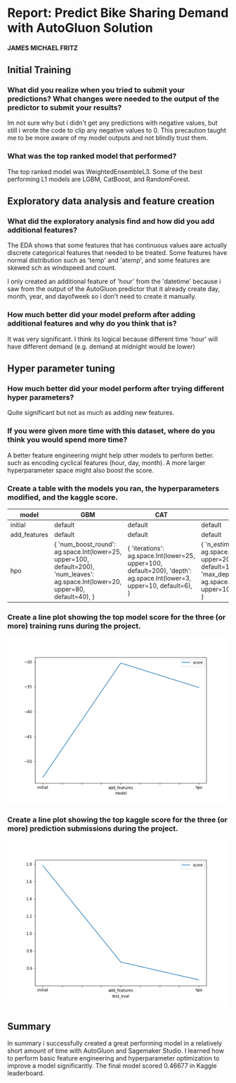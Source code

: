 ﻿
# Report: Predict Bike Sharing Demand with AutoGluon Solution

#### JAMES MICHAEL FRITZ

  

## Initial Training

### What did you realize when you tried to submit your predictions? What changes were needed to the output of the predictor to submit your results?

Im not sure why but i didn't get any predictions with negative values, but still i wrote the code to clip any negative values to 0. This precaution taught me to be more aware of my model outputs and not blindly trust them.

  

### What was the top ranked model that performed?

The top ranked model was WeightedEnsembleL3. Some of the best performing L1 models are LGBM, CatBoost, and RandomForest.

  

## Exploratory data analysis and feature creation

### What did the exploratory analysis find and how did you add additional features?

The EDA shows that some features that has continuous values aare actually discrete categorical features that needed to be treated. Some features have normal distribution such as 'temp' and 'atemp', and some features are skewed sch as windspeed and count.

I only created an additional feature of 'hour' from the 'datetime' because i saw from the output of the AutoGluon predictor that it already create day, month, year, and dayofweek so i don't need to create it manually.

  

### How much better did your model preform after adding additional features and why do you think that is?

It was very significant. I think its logical because different time 'hour' will have different demand (e.g. demand at midnight would be lower)

  

## Hyper parameter tuning

### How much better did your model perform after trying different hyper parameters?

Quite significant but not as much as adding new features.

  

### If you were given more time with this dataset, where do you think you would spend more time?

A better feature engineering might help other models to perform better. such as encoding cyclical features (hour, day, month). A more larger hyperparameter space might also boost the score.

  

### Create a table with the models you ran, the hyperparameters modified, and the kaggle score.


| model        | GBM                                                                                                                                 | CAT                                                                                                                            | RF                                                                                                                                   | score   |
|--------------|-------------------------------------------------------------------------------------------------------------------------------------|--------------------------------------------------------------------------------------------------------------------------------|--------------------------------------------------------------------------------------------------------------------------------------|---------|
| initial      | default                                                                                                                             | default                                                                                                                        | default                                                                                                                              | 1.78496 |
| add_features | default                                                                                                                             | default                                                                                                                        | default                                                                                                                              | 0.67234 |
| hpo          | { 'num_boost_round': ag.space.Int(lower=25, upper=100, default=200), 'num_leaves': ag.space.Int(lower=20, upper=80, default=40), }  | {     'iterations': ag.space.Int(lower=25, upper=100, default=200),     'depth': ag.space.Int(lower=3, upper=10, default=6), } | {     'n_estimators': ag.space.Int(lower=25, upper=200, default=100),     'max_depth': ag.space.Int(lower=3, upper=10, default=5), } | 0.46677 |

  

### Create a line plot showing the top model score for the three (or more) training runs during the project.

  
  

![model_train_score.png](img/model_train_score.png)

  

### Create a line plot showing the top kaggle score for the three (or more) prediction submissions during the project.

  
  

![model_test_score.png](img/model_test_score.png)

  

## Summary

In summary i successfully created a great performing model in a relatively short amount of time with AutoGluon and Sagemaker Studio. I learned how to perform basic feature engineering and hyperparameter optimization to improve a model significantly. The final model scored 0.46677 in Kaggle leaderboard.
